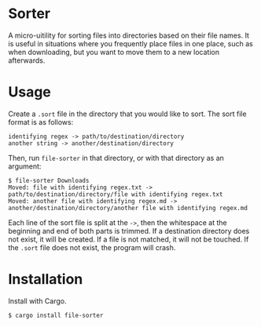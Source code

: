 # Sorter
A micro-uitility for sorting files into directories based on their file names.
It is useful in situations where you frequently place files in one place, such as when downloading, but you want to move them to a new location afterwards.

# Usage
Create a `.sort` file in the directory that you would like to sort.
The sort file format is as follows:

```
identifying regex -> path/to/destination/directory
another string -> another/destination/directory
```

Then, run `file-sorter` in that directory, or with that directory as an argument:

```
$ file-sorter Downloads
Moved: file with identifying regex.txt -> path/to/destination/directory/file with identifying regex.txt
Moved: another file with identifying regex.md -> another/destination/directory/another file with identifying regex.md
```

Each line of the sort file is split at the `->`, then the whitespace at the beginning and end of both parts is trimmed.
If a destination directory does not exist, it will be created.
If a file is not matched, it will not be touched.
If the `.sort` file does not exist, the program will crash.

# Installation
Install with Cargo.

```
$ cargo install file-sorter
```
